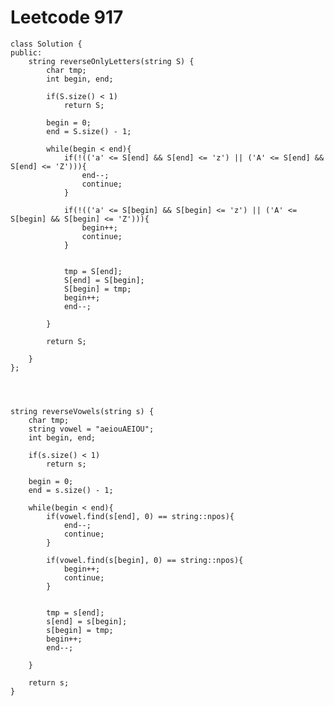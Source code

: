 # Leetcode 917
    class Solution {
    public:
        string reverseOnlyLetters(string S) {
            char tmp;
            int begin, end;

            if(S.size() < 1)
                return S;

            begin = 0;
            end = S.size() - 1;

            while(begin < end){
                if(!(('a' <= S[end] && S[end] <= 'z') || ('A' <= S[end] && S[end] <= 'Z'))){
                    end--;
                    continue;
                }

                if(!(('a' <= S[begin] && S[begin] <= 'z') || ('A' <= S[begin] && S[begin] <= 'Z'))){
                    begin++;
                    continue;
                }


                tmp = S[end];
                S[end] = S[begin];
                S[begin] = tmp;
                begin++;
                end--;

            }

            return S;

        }
    };




    string reverseVowels(string s) {
        char tmp;
        string vowel = "aeiouAEIOU";
        int begin, end;

        if(s.size() < 1)
            return s;

        begin = 0;
        end = s.size() - 1;

        while(begin < end){
            if(vowel.find(s[end], 0) == string::npos){
                end--;
                continue;
            }

            if(vowel.find(s[begin], 0) == string::npos){
                begin++;
                continue;
            }


            tmp = s[end];
            s[end] = s[begin];
            s[begin] = tmp;
            begin++;
            end--;

        }

        return s;        
    }
